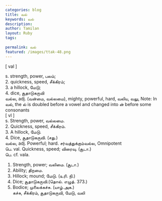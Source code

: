 ```yaml
---
categories: blog
title: வல்
keywords: வல்
description: 
author: Tamilan
layout: Ruby
tags: 
 
permalink: வல்
featured: /images/ttak-48.png
---
```

  
[ val ]  
  
s. strength, power, பலம்;   
2. quickness, speed, சீக்கிரம்;   
3. a hillock, மேடு;   
4. dice, சூதாடுகருவி  
வல்ல, adj. (வன்மை, வல்லமை), mighty, powerful, hard, வலிய, வலு, Note: In வல், the ல் is doubled before a vowel and changed into ன் before some consonants  
[ vl ]  
s. Strength, power, வல்லமை.   
2. Quickness, speed, சீக்கிரம்.   
3. A hillock, மேடு.   
4. Dice, சூதாடுகருவி. (சது.)  
வல்ல, adj. Powerful; hard. சர்வத்துக்கும்வல்ல, Omnipotent  
பெ. val. Quickness, speed; விரைவு. (சூடா.)  
பெ. cf. vala.   
1. Strength, power; வலிமை. (சூடா.)   
2. Ability; திறமை.   
3. Hillock; mound; மேடு. (உரி. நி.)   
4. Dice; சூதாடுகருவி.(தொல். எழுத். 373.)   
5. Bodice; முலைக்கச்சு. (யாழ்.அக.)  
கச்சு, சீக்கிரம், சூதாடுகருவி, மேடு, வலி